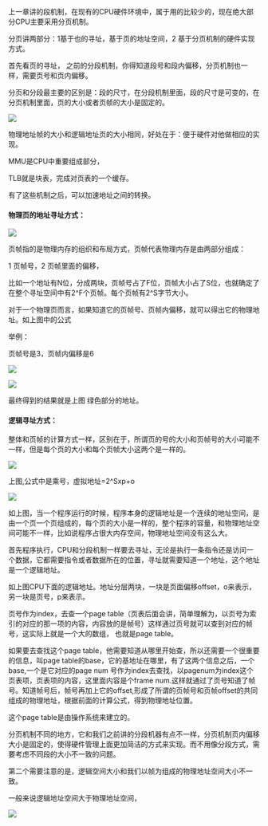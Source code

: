 上一章讲的段机制，在现有的CPU硬件环境中，属于用的比较少的，现在绝大部分CPU主要采用分页机制。

分页讲两部分：1基于也的寻址，基于页的地址空间，2 基于分页机制的硬件实现方式。

首先看页的寻址， 之前的分段机制，你得知道段号和段内偏移，分页机制也一样，需要页号和页内偏移。

分页和分段最主要的区别是：段的尺寸，在分段机制里面，段的尺寸是可变的，在分页机制里面，页的大小或者页帧的大小是固定的。

![](D:/download/youdaonote-pull-master/data/Technology/Linux/计算机操作系统/清华陈渝计算机操作系统/images/WEBRESOURCE8e72630592ba220358d37ad83b8667fc截图.png)

物理地址帧的大小和逻辑地址页的大小相同，好处在于：便于硬件对他做相应的实现。 

MMU是CPU中重要组成部分，

TLB就是块表，完成对页表的一个缓存。

有了这些机制之后，可以加速地址之间的转换。

####  物理页的地址寻址方式：

![](D:/download/youdaonote-pull-master/data/Technology/Linux/计算机操作系统/清华陈渝计算机操作系统/images/WEBRESOURCE721d3f3835c6977b8629a2ff006d8ae6截图.png)

页帧指的是物理内存的组织和布局方式，页帧代表物理内存是由两部分组成：

1 页帧号，2 页帧里面的偏移，

比如一个地址有N位，分成两块，页帧号占了F位，页帧大小占了S位，也就确定了在整个寻址空间中有2^F个页帧。每个页帧有2^S字节大小。

对于一个物理页而言，如果知道它的页帧号、页帧内偏移，就可以得出它的物理地址。如上图中的公式

举例：

页帧号是3，页帧内偏移是6

![](D:/download/youdaonote-pull-master/data/Technology/Linux/计算机操作系统/清华陈渝计算机操作系统/images/WEBRESOURCE29b47e55b8d37f2683a4c0224e4e313c截图.png)

![](D:/download/youdaonote-pull-master/data/Technology/Linux/计算机操作系统/清华陈渝计算机操作系统/images/WEBRESOURCE9538124a937a5e13e9e500c242350cf7截图.png)

最终得到的结果就是上图 绿色部分的地址。

#### 逻辑寻址方式：

整体和页帧的计算方式一样，区别在于，所谓页的号的大小和页帧号的大小可能不一样，但是每个页的大小和每个页帧大小这两个是一样的。

![](D:/download/youdaonote-pull-master/data/Technology/Linux/计算机操作系统/清华陈渝计算机操作系统/images/WEBRESOURCE2a625ba2828745ea6fd7018eaadb11a6截图.png)

上图,公式中是乘号，虚拟地址=2^Sxp+o

![](D:/download/youdaonote-pull-master/data/Technology/Linux/计算机操作系统/清华陈渝计算机操作系统/images/WEBRESOURCEa096a5eb4a811fe5b94c9438a055e768截图.png)

如上图，当一个程序运行的时候，程序本身的逻辑地址是一个连续的地址空间，是由一个页一个页组成的，每个页的大小是一样的，整个程序的容量，和物理地址空间可能不一样，比如说程序占很大内存空间，物理地址空间没有这么大。

首先程序执行，CPU和分段机制一样要去寻址，无论是执行一条指令还是访问一个数据，它都需要指令或者数据所在的位置，寻址就需要知道一个地址，这个地址是一个逻辑地址。

如上图CPU下面的逻辑地址。地址分层两块，一块是页面偏移offset，o来表示，另一块是页号，p来表示。

页号作为index，去查一个page table（页表后面会讲，简单理解为，以页号为索引的对应的那一项的内容，内容放的是帧号）这样通过页号就可以查到对应的帧号，这实际上就是一个大的数组， 也就是page table。

如果要去查找这个page table，他需要知道从哪里开始查，所以还需要一个很重要的信息，叫page table的base，它的基地址在哪里，有了这两个信息之后，一个base,一个是它对应的page num 号作为index去查找，以pagenum为index这个页表项，页表项的内容，这里面内容是个frame num.这样就通过了页号知道了帧号。知道帧号后，帧号再加上它的offset,形成了所谓的页帧号和页帧offset的共同组成的物理地址，根据前面的计算公式，得到物理地址位置。

这个page table是由操作系统来建立的。

分页机制不同的地方，它和我们之前讲的分段机器有点不一样，分页机制页内偏移大小是固定的，使得硬件管理上面更加简洁的方式来实现。而不用像分段方式，需要考虑不同段的大小不一致的问题。

第二个需要注意的是，逻辑空间大小和我们以帧为组成的物理地址空间大小不一致。

一般来说逻辑地址空间大于物理地址空间，

![](D:/download/youdaonote-pull-master/data/Technology/Linux/计算机操作系统/清华陈渝计算机操作系统/images/WEBRESOURCEa4ebd95ee55a990d37eed57f4730a721截图.png)